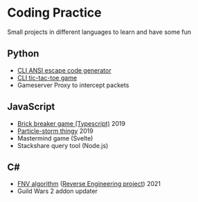 # Coding Practice

Small projects in different languages to learn and have some fun

## Python

- [CLI ANSI escape code generator](/ansi-escape-code-generator)
- [CLI tic-tac-toe game](/tic-tac-toe)
- Gameserver Proxy to intercept packets

## JavaScript

- [Brick breaker game (Typescript)](https://github.com/mriot/brick-breaker) 2019
- [Particle-storm thingy](/particle-storm) 2019
- Mastermind game (Svelte)
- Stackshare query tool (Node.js)

## C#

- [FNV algorithm](https://github.com/mriot/jubjub/blob/master/fnv-algo.cs) ([Reverse Engineering project](https://github.com/mriot/jubjub)) 2021
- Guild Wars 2 addon updater
